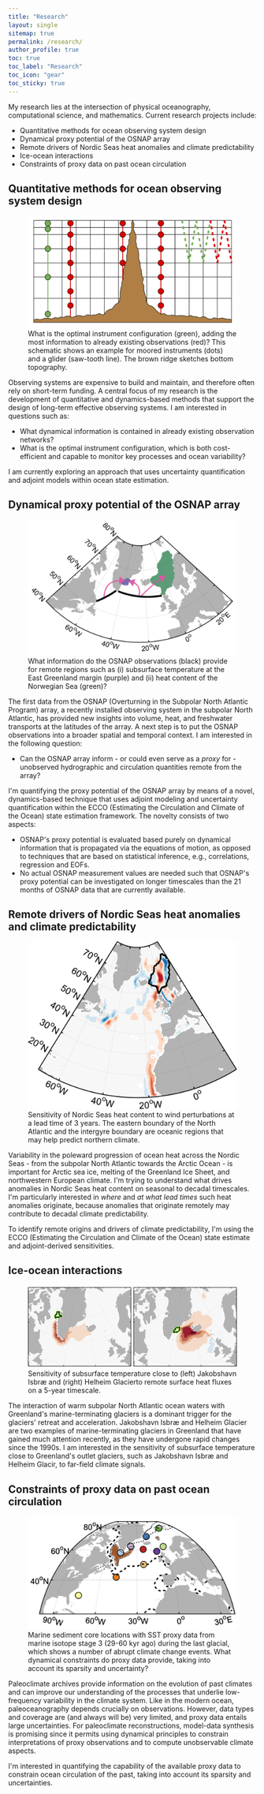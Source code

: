 ```yaml
---
title: "Research"
layout: single
sitemap: true
permalink: /research/
author_profile: true
toc: true
toc_label: "Research"
toc_icon: "gear"
toc_sticky: true
---
```


My research lies at the intersection of physical oceanography, computational science, and mathematics. Current research projects include:
- Quantitative methods for ocean observing system design
- Dynamical proxy potential of the OSNAP array
- Remote drivers of Nordic Seas heat anomalies and climate predictability
- Ice-ocean interactions
- Constraints of proxy data on past ocean circulation


## Quantitative methods for ocean observing system design

<figure>
  <img src="/assets/images/design.png" alt="">
  <figcaption> What is the optimal instrument configuration (green), adding the most information to already existing observations (red)? This schematic shows an example for moored instruments (dots) and a glider (saw-tooth line). The brown ridge sketches bottom topography. </figcaption>
</figure>

Observing systems are expensive to build and maintain, and therefore often rely on short-term funding. 
A central focus of my research is the development of quantitative and dynamics-based methods that support the design of long-term effective observing systems. I am interested in questions such as:
- What dynamical information is contained in already existing observation networks? 
- What is the optimal instrument configuration, which is both cost-efficient and capable to monitor key processes and ocean variability?

I am currently exploring an approach that uses uncertainty quantification and adjoint models within ocean state estimation.

## Dynamical proxy potential of the OSNAP array
 
<figure>
  <img src="/assets/images/OSNAP.png" alt="">
  <figcaption> What information do the OSNAP observations (black) provide for remote regions such as (i) subsurface temperature at the East Greenland margin (purple) and (ii) heat content of the Norwegian Sea (green)? </figcaption>
</figure>

The first data from the OSNAP (Overturning in the Subpolar North Atlantic Program) array, a recently installed observing system in the subpolar North Atlantic, has provided new insights into volume, heat, and freshwater transports at the latitudes of the array. A next step is to put the OSNAP observations into a broader spatial and temporal context. I am interested in the following question:
- Can the OSNAP array inform - or could even serve as a _proxy_ for - unobserved hydrographic and circulation quantities remote from the array?

I'm quantifying the proxy potential of the OSNAP array by means of a novel, dynamics-based technique that uses adjoint modeling and uncertainty quantification within the ECCO (Estimating the Circulation and Climate of the Ocean) state estimation framework.
The novelty consists of two aspects:
- OSNAP's proxy potential is evaluated based purely on dynamical information that is propagated via the equations of motion, as opposed to techniques that are based on statistical inference, e.g., correlations, regression and EOFs.
- No actual OSNAP measurement values are needed such that OSNAP's proxy potential can be investigated on longer timescales than the 21 months of OSNAP data that are currently available.

## Remote drivers of Nordic Seas heat anomalies and climate predictability

<figure>
  <img src="/assets/images/sens2wind.png" alt="">
  <figcaption>Sensitivity of Nordic Seas heat content to wind perturbations at a lead time of 3 years. The eastern boundary of the North Atlantic and the intergyre boundary are oceanic regions that may help predict northern climate. </figcaption>
</figure>

Variability in the poleward progression of ocean heat across the Nordic Seas - from the subpolar North Atlantic towards the Arctic Ocean - is important for Arctic sea ice, melting of the Greenland Ice Sheet, and northwestern European climate. 
I'm trying to understand what drives anomalies in Nordic Seas heat content on seasonal to decadal timescales. 
I'm particularly interested in _where_ and _at what lead times_ such heat anomalies originate, because anomalies that originate remotely may contribute to decadal climate predictability.

To identify remote origins and drivers of climate predictability, I'm using the ECCO (Estimating the Circulation and Climate of the Ocean) state estimate and adjoint-derived sensitivities.


## Ice-ocean interactions 

<figure>
  <img src="/assets/images/Greenland.png" alt="">
  <figcaption> 
Sensitivity of subsurface temperature close to (left) Jakobshavn Isbræ and (right) Helheim Glacierto remote surface heat fluxes on a 5-year timescale.
</figcaption>
</figure>

The interaction of warm subpolar North Atlantic ocean waters with Greenland's marine-terminating glaciers is a dominant trigger for the glaciers' retreat and acceleration. Jakobshavn Isbræ and Helheim Glacier are two examples of marine-terminating glaciers in Greenland that have gained much attention recently, as they have undergone rapid changes since the 1990s. I am interested in the sensitivity of subsurface temperature close to Greenland's outlet glaciers, such as Jakobshavn Isbræ and Helheim Glacir, to far-field climate signals.


## Constraints of proxy data on past ocean circulation

<figure>
  <img src="/assets/images/MIS3cores.png" alt="">
  <figcaption> 
Marine sediment core locations with SST proxy data from marine isotope stage 3 (29-60 kyr ago) during the last glacial, which shows a number of abrupt climate change events. What dynamical constraints do proxy data provide, taking into account its sparsity and uncertainty?
</figcaption>
</figure>

Paleoclimate archives provide information on the evolution of past climates and can improve our understanding of the processes that underlie low-frequency variability in the climate system. 
Like in the modern ocean, paleoceanography depends crucially on observations. However, data types and coverage are (and always will be) very limited, and proxy data entails large uncertainties. 
For paleoclimate reconstructions, model-data synthesis is promising since it permits using dynamical principles to constrain interpretations of proxy observations and to compute unobservable climate aspects.

I'm interested in quantifying the capability of the available proxy data to constrain ocean circulation of the past, taking into account its sparsity and uncertainties.
